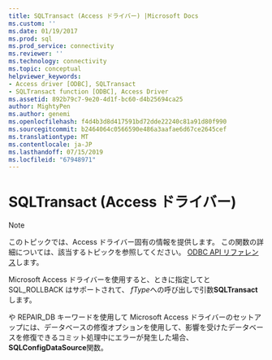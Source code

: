 ```yaml
---
title: SQLTransact (Access ドライバー) |Microsoft Docs
ms.custom: ''
ms.date: 01/19/2017
ms.prod: sql
ms.prod_service: connectivity
ms.reviewer: ''
ms.technology: connectivity
ms.topic: conceptual
helpviewer_keywords:
- Access driver [ODBC], SQLTransact
- SQLTransact function [ODBC], Access Driver
ms.assetid: 892b79c7-9e20-4d1f-bc60-d4b25694ca25
author: MightyPen
ms.author: genemi
ms.openlocfilehash: f4d4b3d8d417591bd72dde22240c81a91d80f990
ms.sourcegitcommit: b2464064c0566590e486a3aafae6d67ce2645cef
ms.translationtype: MT
ms.contentlocale: ja-JP
ms.lasthandoff: 07/15/2019
ms.locfileid: "67948971"
---
```

# <a name="sqltransact-access-driver"></a>SQLTransact (Access ドライバー)
> [!NOTE]  
>  このトピックでは、Access ドライバー固有の情報を提供します。 この関数の詳細については、該当するトピックを参照してください。 [ODBC API リファレンス](../../odbc/reference/syntax/odbc-api-reference.md)します。  
  
 Microsoft Access ドライバーを使用すると、ときに指定してと SQL_ROLLBACK はサポートされて、 *fType*への呼び出しで引数**SQLTransact**します。  
  
 や REPAIR_DB キーワードを使用して Microsoft Access ドライバーのセットアップには、データベースの修復オプションを使用して、影響を受けたデータベースを修復できるコミット処理中にエラーが発生した場合、 **SQLConfigDataSource**関数。
